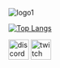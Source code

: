 ![logo1](https://github.com/gzmatte/gzmatte/assets/117684932/13d41d2d-746f-4781-952c-896f0a53ff4c)

[![Top Langs](https://github-readme-stats.vercel.app/api/top-langs/?username=gzmatte)](https://github.com/anuraghazra/github-readme-stats)

[<img src='https://github.com/gzmatte/gzmatte/assets/117684932/1ff12c2c-088c-46c9-ab23-ed78692c7dc0' alt='discord' height='40'>](@mate.o)  [<img src='https://github.com/gzmatte/gzmatte/assets/117684932/a4d6c579-684b-46a2-bf83-1ce82d5afa27' alt='twitch' height='40'>](zxMatte)  
